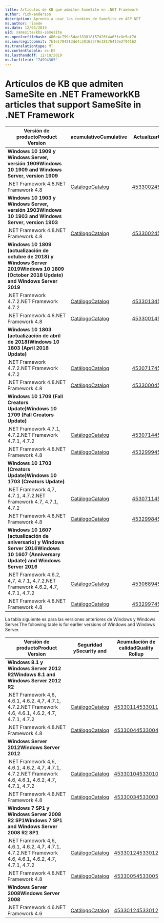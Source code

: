 ```yaml
---
title: Artículos de KB que admiten SameSite en .NET Framework
author: rick-anderson
description: Aprenda a usar las cookies de SameSite en ASP.NET
ms.author: riande
ms.date: 12/03/2019
uid: samesite/kbs-samesite
ms.openlocfilehash: 486e4c799c5dad189818f57d26f4a65fc8e5af7d
ms.sourcegitcommit: 7b1e1784213dd4c301635f9e181764f3e2f94162
ms.translationtype: MT
ms.contentlocale: es-ES
ms.lasthandoff: 12/10/2019
ms.locfileid: "74994305"
---
```

# <a name="kb-articles-that-support-samesite-in-net-framework"></a><span data-ttu-id="25fb5-103">Artículos de KB que admiten SameSite en .NET Framework</span><span class="sxs-lookup"><span data-stu-id="25fb5-103">KB articles that support SameSite in .NET Framework</span></span>

| <span data-ttu-id="25fb5-104">Versión de producto</span><span class="sxs-lookup"><span data-stu-id="25fb5-104">Product Version</span></span> | <span data-ttu-id="25fb5-105">acumulativo</span><span class="sxs-lookup"><span data-stu-id="25fb5-105">Cumulative</span></span> | <span data-ttu-id="25fb5-106">Actualizar</span><span class="sxs-lookup"><span data-stu-id="25fb5-106">Update</span></span> |
| ------------- | ------------- | --- |
| <span data-ttu-id="25fb5-107">**Windows 10 1909 y Windows Server, versión 1909**</span><span class="sxs-lookup"><span data-stu-id="25fb5-107">**Windows 10 1909 and Windows Server, version 1909**</span></span> | | |
| <span data-ttu-id="25fb5-108">.NET Framework 4.8</span><span class="sxs-lookup"><span data-stu-id="25fb5-108">.NET Framework 4.8</span></span>  | [<span data-ttu-id="25fb5-109">Catálogo</span><span class="sxs-lookup"><span data-stu-id="25fb5-109">Catalog</span></span>](http://www.catalog.update.microsoft.com/Search.aspx?q=4533002)  | [<span data-ttu-id="25fb5-110">4533002</span><span class="sxs-lookup"><span data-stu-id="25fb5-110">4533002</span></span>](https://support.microsoft.com/en-us/help/4533002) |
| <span data-ttu-id="25fb5-111">**Windows 10 1903 y Windows Server, versión 1903**</span><span class="sxs-lookup"><span data-stu-id="25fb5-111">**Windows 10 1903 and Windows Server, version 1903**</span></span> | | |
| <span data-ttu-id="25fb5-112">.NET Framework 4.8</span><span class="sxs-lookup"><span data-stu-id="25fb5-112">.NET Framework 4.8</span></span>  | [<span data-ttu-id="25fb5-113">Catálogo</span><span class="sxs-lookup"><span data-stu-id="25fb5-113">Catalog</span></span>](http://www.catalog.update.microsoft.com/Search.aspx?q=4533002)  | [<span data-ttu-id="25fb5-114">4533002</span><span class="sxs-lookup"><span data-stu-id="25fb5-114">4533002</span></span>](https://support.microsoft.com/en-us/help/4533002) |
| <span data-ttu-id="25fb5-115">**Windows 10 1809 (actualización de octubre de 2018) y Windows Server 2019**</span><span class="sxs-lookup"><span data-stu-id="25fb5-115">**Windows 10 1809 (October 2018 Update) and Windows Server 2019**</span></span> | |
| <span data-ttu-id="25fb5-116">.NET Framework 4.7.2</span><span class="sxs-lookup"><span data-stu-id="25fb5-116">.NET Framework 4.7.2</span></span>  | [<span data-ttu-id="25fb5-117">Catálogo</span><span class="sxs-lookup"><span data-stu-id="25fb5-117">Catalog</span></span>](http://www.catalog.update.microsoft.com/Search.aspx?q=4533013)  | [<span data-ttu-id="25fb5-118">4533013</span><span class="sxs-lookup"><span data-stu-id="25fb5-118">4533013</span></span>](https://support.microsoft.com/en-us/help/4533013) |
| <span data-ttu-id="25fb5-119">.NET Framework 4.8</span><span class="sxs-lookup"><span data-stu-id="25fb5-119">.NET Framework 4.8</span></span>  | [<span data-ttu-id="25fb5-120">Catálogo</span><span class="sxs-lookup"><span data-stu-id="25fb5-120">Catalog</span></span>](http://www.catalog.update.microsoft.com/Search.aspx?q=4533001)  | [<span data-ttu-id="25fb5-121">4533001</span><span class="sxs-lookup"><span data-stu-id="25fb5-121">4533001</span></span>](https://support.microsoft.com/en-us/help/4533001) |
| <span data-ttu-id="25fb5-122">**Windows 10 1803 (actualización de abril de 2018)**</span><span class="sxs-lookup"><span data-stu-id="25fb5-122">**Windows 10 1803 (April 2018 Update)**</span></span> | |
| <span data-ttu-id="25fb5-123">.NET Framework 4.7.2</span><span class="sxs-lookup"><span data-stu-id="25fb5-123">.NET Framework 4.7.2</span></span>  | [<span data-ttu-id="25fb5-124">Catálogo</span><span class="sxs-lookup"><span data-stu-id="25fb5-124">Catalog</span></span>](http://www.catalog.update.microsoft.com/Search.aspx?q=4530717)  | [<span data-ttu-id="25fb5-125">4530717</span><span class="sxs-lookup"><span data-stu-id="25fb5-125">4530717</span></span>](https://support.microsoft.com/en-us/help/4530717) |
| <span data-ttu-id="25fb5-126">.NET Framework 4.8</span><span class="sxs-lookup"><span data-stu-id="25fb5-126">.NET Framework 4.8</span></span>  | [<span data-ttu-id="25fb5-127">Catálogo</span><span class="sxs-lookup"><span data-stu-id="25fb5-127">Catalog</span></span>](http://www.catalog.update.microsoft.com/Search.aspx?q=4533000)  | [<span data-ttu-id="25fb5-128">4533000</span><span class="sxs-lookup"><span data-stu-id="25fb5-128">4533000</span></span>](https://support.microsoft.com/en-us/help/4533000) |
| <span data-ttu-id="25fb5-129">**Windows 10 1709 (Fall Creators Update)**</span><span class="sxs-lookup"><span data-stu-id="25fb5-129">**Windows 10 1709 (Fall Creators Update)**</span></span> | |
| <span data-ttu-id="25fb5-130">.NET Framework 4.7.1, 4.7.2</span><span class="sxs-lookup"><span data-stu-id="25fb5-130">.NET Framework 4.7.1, 4.7.2</span></span>  | [<span data-ttu-id="25fb5-131">Catálogo</span><span class="sxs-lookup"><span data-stu-id="25fb5-131">Catalog</span></span>](http://www.catalog.update.microsoft.com/Search.aspx?q=4530714)  | [<span data-ttu-id="25fb5-132">4530714</span><span class="sxs-lookup"><span data-stu-id="25fb5-132">4530714</span></span>](https://support.microsoft.com/en-us/help/4530714) |
| <span data-ttu-id="25fb5-133">.NET Framework 4.8</span><span class="sxs-lookup"><span data-stu-id="25fb5-133">.NET Framework 4.8</span></span>  | [<span data-ttu-id="25fb5-134">Catálogo</span><span class="sxs-lookup"><span data-stu-id="25fb5-134">Catalog</span></span>](http://www.catalog.update.microsoft.com/Search.aspx?q=4532999)  | [<span data-ttu-id="25fb5-135">4532999</span><span class="sxs-lookup"><span data-stu-id="25fb5-135">4532999</span></span>](https://support.microsoft.com/en-us/help/4532999) |
| <span data-ttu-id="25fb5-136">**Windows 10 1703 (Creators Update)**</span><span class="sxs-lookup"><span data-stu-id="25fb5-136">**Windows 10 1703 (Creators Update)**</span></span> | |
| <span data-ttu-id="25fb5-137">.NET Framework 4,7, 4.7.1, 4.7.2</span><span class="sxs-lookup"><span data-stu-id="25fb5-137">.NET Framework 4.7, 4.7.1, 4.7.2</span></span>  | [<span data-ttu-id="25fb5-138">Catálogo</span><span class="sxs-lookup"><span data-stu-id="25fb5-138">Catalog</span></span>](http://www.catalog.update.microsoft.com/Search.aspx?q=4530711)  | [<span data-ttu-id="25fb5-139">4530711</span><span class="sxs-lookup"><span data-stu-id="25fb5-139">4530711</span></span>](https://support.microsoft.com/en-us/help/4530711) |
| <span data-ttu-id="25fb5-140">.NET Framework 4.8</span><span class="sxs-lookup"><span data-stu-id="25fb5-140">.NET Framework 4.8</span></span>  | [<span data-ttu-id="25fb5-141">Catálogo</span><span class="sxs-lookup"><span data-stu-id="25fb5-141">Catalog</span></span>](http://www.catalog.update.microsoft.com/Search.aspx?q=4532998)  | [<span data-ttu-id="25fb5-142">4532998</span><span class="sxs-lookup"><span data-stu-id="25fb5-142">4532998</span></span>](https://support.microsoft.com/en-us/help/4532998) |
| <span data-ttu-id="25fb5-143">**Windows 10 1607 (actualización de aniversario) y Windows Server 2016**</span><span class="sxs-lookup"><span data-stu-id="25fb5-143">**Windows 10 1607 (Anniversary Update) and Windows Server 2016**</span></span> | |
| <span data-ttu-id="25fb5-144">.NET Framework 4.6.2, 4,7, 4.7.1, 4.7.2</span><span class="sxs-lookup"><span data-stu-id="25fb5-144">.NET Framework 4.6.2, 4.7, 4.7.1, 4.7.2</span></span> | [<span data-ttu-id="25fb5-145">Catálogo</span><span class="sxs-lookup"><span data-stu-id="25fb5-145">Catalog</span></span>](http://www.catalog.update.microsoft.com/Search.aspx?q=4530689)  | [<span data-ttu-id="25fb5-146">4530689</span><span class="sxs-lookup"><span data-stu-id="25fb5-146">4530689</span></span>](https://support.microsoft.com/en-us/help/4530689) |
| <span data-ttu-id="25fb5-147">.NET Framework 4.8</span><span class="sxs-lookup"><span data-stu-id="25fb5-147">.NET Framework 4.8</span></span>  | [<span data-ttu-id="25fb5-148">Catálogo</span><span class="sxs-lookup"><span data-stu-id="25fb5-148">Catalog</span></span>](http://www.catalog.update.microsoft.com/Search.aspx?q=4532997)  | [<span data-ttu-id="25fb5-149">4532997</span><span class="sxs-lookup"><span data-stu-id="25fb5-149">4532997</span></span>](https://support.microsoft.com/en-us/help/4532997) |

<span data-ttu-id="25fb5-150">La tabla siguiente es para las versiones anteriores de Windows y Windows Server.</span><span class="sxs-lookup"><span data-stu-id="25fb5-150">The following table is for earlier versions of Windows and Windows Server.</span></span>

| <span data-ttu-id="25fb5-151">Versión de producto</span><span class="sxs-lookup"><span data-stu-id="25fb5-151">Product Version</span></span> | <span data-ttu-id="25fb5-152">Seguridad y</span><span class="sxs-lookup"><span data-stu-id="25fb5-152">Security and</span></span> | <span data-ttu-id="25fb5-153">Acumulación de calidad</span><span class="sxs-lookup"><span data-stu-id="25fb5-153">Quality Rollup</span></span> |
| ------------- | ------------- | --- |
| <span data-ttu-id="25fb5-154">**Windows 8.1 y Windows Server 2012 R2**</span><span class="sxs-lookup"><span data-stu-id="25fb5-154">**Windows 8.1 and Windows Server 2012 R2**</span></span> | |
| <span data-ttu-id="25fb5-155">.NET Framework 4,6, 4.6.1, 4.6.2, 4,7, 4.7.1, 4.7.2</span><span class="sxs-lookup"><span data-stu-id="25fb5-155">.NET Framework 4.6, 4.6.1, 4.6.2, 4.7, 4.7.1, 4.7.2</span></span> | [<span data-ttu-id="25fb5-156">Catálogo</span><span class="sxs-lookup"><span data-stu-id="25fb5-156">Catalog</span></span>](http://www.catalog.update.microsoft.com/Search.aspx?q=4533011)  | [<span data-ttu-id="25fb5-157">4533011</span><span class="sxs-lookup"><span data-stu-id="25fb5-157">4533011</span></span>](https://support.microsoft.com/en-us/help/4533011) |
| <span data-ttu-id="25fb5-158">.NET Framework 4.8</span><span class="sxs-lookup"><span data-stu-id="25fb5-158">.NET Framework 4.8</span></span>  | [<span data-ttu-id="25fb5-159">Catálogo</span><span class="sxs-lookup"><span data-stu-id="25fb5-159">Catalog</span></span>](http://www.catalog.update.microsoft.com/Search.aspx?q=4533004)  | [<span data-ttu-id="25fb5-160">4533004</span><span class="sxs-lookup"><span data-stu-id="25fb5-160">4533004</span></span>](https://support.microsoft.com/en-us/help/4533004) |
| <span data-ttu-id="25fb5-161">**Windows Server 2012**</span><span class="sxs-lookup"><span data-stu-id="25fb5-161">**Windows Server 2012**</span></span> | |
| <span data-ttu-id="25fb5-162">.NET Framework 4,6, 4.6.1, 4.6.2, 4,7, 4.7.1, 4.7.2</span><span class="sxs-lookup"><span data-stu-id="25fb5-162">.NET Framework 4.6, 4.6.1, 4.6.2, 4.7, 4.7.1, 4.7.2</span></span> | [<span data-ttu-id="25fb5-163">Catálogo</span><span class="sxs-lookup"><span data-stu-id="25fb5-163">Catalog</span></span>](http://www.catalog.update.microsoft.com/Search.aspx?q=4533010)  | [<span data-ttu-id="25fb5-164">4533010</span><span class="sxs-lookup"><span data-stu-id="25fb5-164">4533010</span></span>](https://support.microsoft.com/en-us/help/4533010) |
| <span data-ttu-id="25fb5-165">.NET Framework 4.8</span><span class="sxs-lookup"><span data-stu-id="25fb5-165">.NET Framework 4.8</span></span>  | [<span data-ttu-id="25fb5-166">Catálogo</span><span class="sxs-lookup"><span data-stu-id="25fb5-166">Catalog</span></span>](http://www.catalog.update.microsoft.com/Search.aspx?q=4533003)  | [<span data-ttu-id="25fb5-167">4533003</span><span class="sxs-lookup"><span data-stu-id="25fb5-167">4533003</span></span>](https://support.microsoft.com/en-us/help/4533003) |
| <span data-ttu-id="25fb5-168">**Windows 7 SP1 y Windows Server 2008 R2 SP1**</span><span class="sxs-lookup"><span data-stu-id="25fb5-168">**Windows 7 SP1 and Windows Server 2008 R2 SP1**</span></span> | |
| <span data-ttu-id="25fb5-169">.NET Framework 4,6, 4.6.1, 4.6.2, 4,7, 4.7.1, 4.7.2</span><span class="sxs-lookup"><span data-stu-id="25fb5-169">.NET Framework 4.6, 4.6.1, 4.6.2, 4.7, 4.7.1, 4.7.2</span></span> | [<span data-ttu-id="25fb5-170">Catálogo</span><span class="sxs-lookup"><span data-stu-id="25fb5-170">Catalog</span></span>](http://www.catalog.update.microsoft.com/Search.aspx?q=4533012)  | [<span data-ttu-id="25fb5-171">4533012</span><span class="sxs-lookup"><span data-stu-id="25fb5-171">4533012</span></span>](https://support.microsoft.com/en-us/help/4533012) |
| <span data-ttu-id="25fb5-172">.NET Framework 4.8</span><span class="sxs-lookup"><span data-stu-id="25fb5-172">.NET Framework 4.8</span></span>  | [<span data-ttu-id="25fb5-173">Catálogo</span><span class="sxs-lookup"><span data-stu-id="25fb5-173">Catalog</span></span>](http://www.catalog.update.microsoft.com/Search.aspx?q=4533005)  | [<span data-ttu-id="25fb5-174">4533005</span><span class="sxs-lookup"><span data-stu-id="25fb5-174">4533005</span></span>](https://support.microsoft.com/en-us/help/4533005) |
| <span data-ttu-id="25fb5-175">**Windows Server 2008**</span><span class="sxs-lookup"><span data-stu-id="25fb5-175">**Windows Server 2008**</span></span> | |
| <span data-ttu-id="25fb5-176">.NET Framework 4.6</span><span class="sxs-lookup"><span data-stu-id="25fb5-176">.NET Framework 4.6</span></span>  | [<span data-ttu-id="25fb5-177">Catálogo</span><span class="sxs-lookup"><span data-stu-id="25fb5-177">Catalog</span></span>](http://www.catalog.update.microsoft.com/Search.aspx?q=4533012)  | [<span data-ttu-id="25fb5-178">4533012</span><span class="sxs-lookup"><span data-stu-id="25fb5-178">4533012</span></span>](https://support.microsoft.com/en-us/help/4533012) |